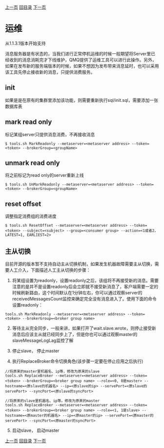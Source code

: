 [上一页](debug.md)
[回目录](../../README.md)
[下一页](local.md)

# 运维

从1.1.3.1版本开始支持

消息服务器是有状态的，当我们进行正常停机运维的时候一般期望将Server里已经收到的消息消耗完才下线维护，QMQ提供了运维工具可以进行此操作。另外，如果在发布新的服务端版本的时候，如果不想因为发布带来消息延时，也可以采用该工具先停止接收新的消息，只提供消费服务。

## init
如果是是在原有的集群里添加该功能，则需要重新执行sql/init.sql，需要添加一张数据库表

## mark read only
标记某组server只提供消息消费，不再接收消息

```
$ tools.sh MarkReadonly --metaserver=<metaserver address> --token=<token> --brokerGroup=<groupName>
```

## unmark read only
将之前标记为read only的server重新上线

```
$ tools.sh UnMarkReadonly --metaserver=<metaserver address> --token=<token> --brokerGroup=<groupName>
```

## reset offset
调整指定消费组的消费进度

```
$ tools.sh ResetOffset --metaserver=<metaserver address> --token=<token> --subject=<subject> --group=<consumer group> --action=<1或者2， LATEST=1, EARLIEST=2>
```

## 主从切换

目前开源的版本暂不支持自动主从切换机制，如果发生机器故障需要主从切换，需要人工介入，下面描述人工主从切换的步骤：

1. 将某组设置为readonly，设置readonly之后，该组将不再接受新的消息。需要注意的是并不是设置readonly后会立即就不接受新消息了，客户端需要一定的时候刷新路由，这个时间默认在1分钟左右，你可以通过观察server的receivedMessagesCount监控来确定完全没有消息进入了。使用下面的命令设置readonly：
```
tools.sh MarkReadonly --metaserver=<metaserver address> --token=<token> --brokerGroup=<broker group name>
```

2. 等待主从完全同步，一般来讲，如果打开了wait.slave.wrote，则停止接受新消息后应该主从就已经同步上了，但是你也可以通过观察master的slaveMessageLogLag监控了解

3. 停止slave， 停止master

4. 执行ReplaceBroker命令切换角色(该步骤一定要在停止应用之后执行)

```
//将原来的master里机器名、ip等，修改为原来的slave
tools.sh ReplaceBroker --metaserver=<metaserver address> --token=<token> --brokerGroup=<broker group name> --role=<0, 0是master> --hostname=<原slave的机器名> --ip=<原slave的ip> --servePort=<原slave的servePort> --syncPort=<原slave的syncPort>

//将原来的slave里机器名、ip等，修改为原来的master
tools.sh ReplaceBroker --metaserver=<metaserver address> --token=<token> --brokerGroup=<broker group name> --role=<1, 1是slave> --hostname=<原master的机器名> --ip=<原master的ip> --servePort=<原master的servePort> --syncPort=<原master的syncPort>
```

5. 启动slave， 启动master

[上一页](debug.md)
[回目录](../../README.md)
[下一页](local.md)
